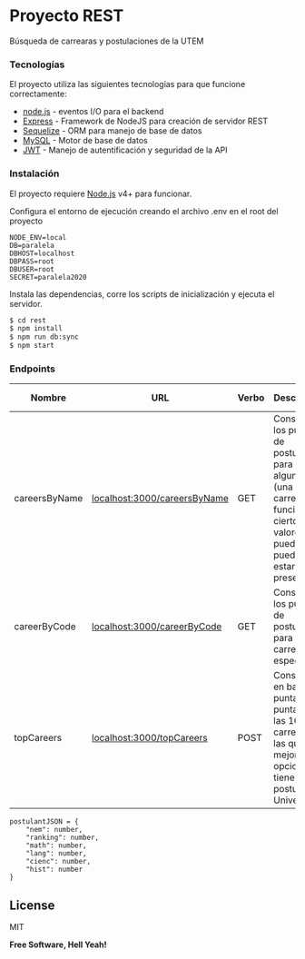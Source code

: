 # Proyecto REST

Búsqueda de carrearas y postulaciones de la UTEM

### Tecnologías
El proyecto utiliza las siguientes tecnologías para que funcione correctamente:

* [node.js] - eventos I/O para el backend
* [Express] - Framework de NodeJS para creación de servidor REST
* [Sequelize] - ORM para manejo de base de datos
* [MySQL] - Motor de base de datos
* [JWT] - Manejo de autentificación y seguridad de la API

### Instalación

El proyecto requiere [Node.js](https://nodejs.org/) v4+ para funcionar.

Configura el entorno de ejecución creando el archivo .env en el root del proyecto

```
NODE_ENV=local
DB=paralela
DBHOST=localhost
DBPASS=root
DBUSER=root
SECRET=paralela2020
```

Instala las dependencias, corre los scripts de inicialización y ejecuta el servidor.

```sh
$ cd rest
$ npm install
$ npm run db:sync
$ npm start
```

### Endpoints


| Nombre        | URL                     | Verbo | Descripción | Query Params | Tipo | Body
| ---------     | ----------------------- | ----- | ----------- | -----| ---| ----|
| careersByName | [localhost:3000/careersByName][careersByName] | GET   | Consultar los puntajes de postulación para algunas (una o más) carreras en función de ciertos valores que pueden o no pueden estar presente. | careerNames | string[] | -
| careerByCode  | [localhost:3000/careerByCode][careerByCode] | GET   | Consultar los puntajes de postulación para una carrera específica | code | number | -
| topCareers    | [localhost:3000/topCareers][topCareers] | POST  | Consultar en base a puntajes puntajes, las 10 carreras en las que   mejores opciones se tiene para postular a la Universidad. | - | - | postulant object {}

```
postulantJSON = {
    "nem": number,
    "ranking": number,
    "math": number,
    "lang": number,
    "cienc": number,
    "hist": number
}
```




## License

MIT

**Free Software, Hell Yeah!**

[//]: # "These are reference links used in the body of this note and get stripped out when the markdown processor does its job. There is no need to format nicely because it shouldn't be seen. Thanks SO - http://stackoverflow.com/questions/4823468/store-comments-in-markdown-syntax"
[dill]: https://github.com/joemccann/dillinger
[git-repo-url]: https://github.com/joemccann/dillinger.git
[john gruber]: http://daringfireball.net
[df1]: http://daringfireball.net/projects/markdown/
[markdown-it]: https://github.com/markdown-it/markdown-it
[ace editor]: http://ace.ajax.org
[node.js]: http://nodejs.org
[twitter bootstrap]: http://twitter.github.com/bootstrap/
[jquery]: http://jquery.com
[@tjholowaychuk]: http://twitter.com/tjholowaychuk
[express]: http://expressjs.com
[angularjs]: http://angularjs.org
[gulp]: http://gulpjs.com
[careersByName]: http://localhost:3000/careersByName
[careerByCode]: http://localhost:3000/careerByCode
[topCareers]: http://localhost:3000/topCareers
[plod]: https://github.com/joemccann/dillinger/tree/master/plugins/onedrive/README.md
[plme]: https://github.com/joemccann/dillinger/tree/master/plugins/medium/README.md
[plga]: https://github.com/RahulHP/dillinger/blob/master/plugins/googleanalytics/README.md
[Sequelize]: https://sequelize.org/
[MySQL]: https://www.mysql.com/
[JWT]: https://jwt.io/

